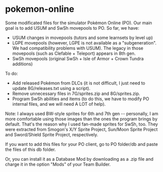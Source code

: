 # pokemon-online
Some modificated files for the simulator Pokémon Online (PO). Our main goal is to add USUM and SwSh movepools to PO. So far, we have:
- USUM changes in movepools (tutors and some learnsets by level up)
- LGPE movepools (however, LGPE is not available as a "subgeneration". We had compatibility problems with USUM). The legacy in those movepools (such as Clefable + Teleport) appears in 8th gen.
- SwSh movepools (original SwSh + Isle of Armor + Crown Tundra additions)

To do:
- Add released Pokémon from DLCs (it is not difficult, I just need to update 8G/releases.txt using a script).
- Remove unnecessary files in 7G/sprites.zip and 8G/sprites.zip.
- Program SwSh abilities and items (to do this, we have to modify PO internal files, and we will need A LOT of help).


Note: I always used BW-style sprites for 6th and 7th gen -- personally, I am more comfortable using those images than the ones the program brings by default. That's the reason why I used fan-made sprites for SwSh, too. They were extracted from Smogon's X/Y Sprite Project, Sun/Moon Sprite Project and Sword/Shield Sprite Project, respectively.


If you want to add this files for your PO client, go to PO folder/db and paste the files of this db folder.

Or, you can install it as a Database Mod by downloading as a .zip file and charge it in the option "Mods" of your Team Builder.
